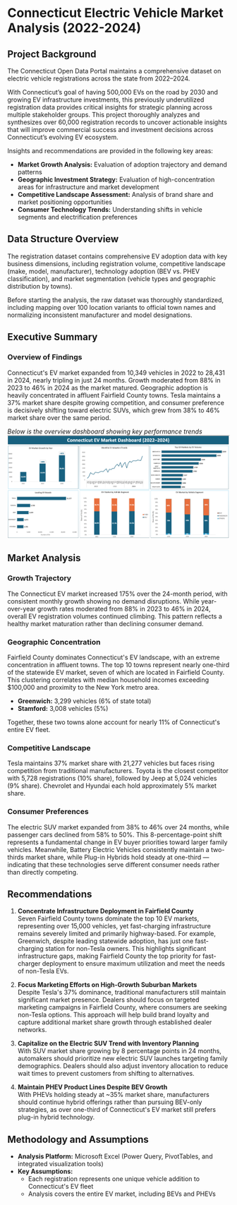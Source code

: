 # Connecticut Electric Vehicle Market Analysis (2022-2024)  

## Project Background  
The Connecticut Open Data Portal maintains a comprehensive dataset on electric vehicle registrations across the state from 2022–2024.  

With Connecticut’s goal of having 500,000 EVs on the road by 2030 and growing EV infrastructure investments, this previously underutilized registration data provides critical insights for strategic planning across multiple stakeholder groups. This project thoroughly analyzes and synthesizes over 60,000 registration records to uncover actionable insights that will improve commercial success and investment decisions across Connecticut’s evolving EV ecosystem.  

Insights and recommendations are provided in the following key areas:  
- **Market Growth Analysis:** Evaluation of adoption trajectory and demand patterns  
- **Geographic Investment Strategy:** Evaluation of high-concentration areas for infrastructure and market development  
- **Competitive Landscape Assessment:** Analysis of brand share and market positioning opportunities  
- **Consumer Technology Trends:** Understanding shifts in vehicle segments and electrification preferences  

## Data Structure Overview  
The registration dataset contains comprehensive EV adoption data with key business dimensions, including registration volume, competitive landscape (make, model, manufacturer), technology adoption (BEV vs. PHEV classification), and market segmentation (vehicle types and geographic distribution by towns).  

Before starting the analysis, the raw dataset was thoroughly standardized, including mapping over 100 location variants to official town names and normalizing inconsistent manufacturer and model designations.  

## Executive Summary  

### Overview of Findings  
Connecticut's EV market expanded from 10,349 vehicles in 2022 to 28,431 in 2024, nearly tripling in just 24 months. Growth moderated from 88% in 2023 to 46% in 2024 as the market matured. Geographic adoption is heavily concentrated in affluent Fairfield County towns. Tesla maintains a 37% market share despite growing competition, and consumer preference is decisively shifting toward electric SUVs, which grew from 38% to 46% market share over the same period.  

*Below is the overview dashboard showing key performance trends*  
![Dashboard Visualization](assets/Dashboard.png)

## Market Analysis  

### Growth Trajectory  
The Connecticut EV market increased 175% over the 24-month period, with consistent monthly growth showing no demand disruptions. While year-over-year growth rates moderated from 88% in 2023 to 46% in 2024, overall EV registration volumes continued climbing. This pattern reflects a healthy market maturation rather than declining consumer demand.  

### Geographic Concentration  
Fairfield County dominates Connecticut's EV landscape, with an extreme concentration in affluent towns. The top 10 towns represent nearly one-third of the statewide EV market, seven of which are located in Fairfield County. This clustering correlates with median household incomes exceeding $100,000 and proximity to the New York metro area.  

- **Greenwich:** 3,299 vehicles (6% of state total)  
- **Stamford:** 3,008 vehicles (5%)  

Together, these two towns alone account for nearly 11% of Connecticut's entire EV fleet.  

### Competitive Landscape  
Tesla maintains 37% market share with 21,277 vehicles but faces rising competition from traditional manufacturers. Toyota is the closest competitor with 5,728 registrations (10% share), followed by Jeep at 5,024 vehicles (9% share). Chevrolet and Hyundai each hold approximately 5% market share.  

### Consumer Preferences  
The electric SUV market expanded from 38% to 46% over 24 months, while passenger cars declined from 58% to 50%. This 8-percentage-point shift represents a fundamental change in EV buyer priorities toward larger family vehicles. Meanwhile, Battery Electric Vehicles consistently maintain a two-thirds market share, while Plug-in Hybrids hold steady at one-third —indicating that these technologies serve different consumer needs rather than directly competing.  

## Recommendations  

1. **Concentrate Infrastructure Deployment in Fairfield County**  
   Seven Fairfield County towns dominate the top 10 EV markets, representing over 15,000 vehicles, yet fast-charging infrastructure remains severely limited and primarily highway-based. For example, Greenwich, despite leading statewide adoption, has just one fast-charging station for non-Tesla owners. This highlights significant infrastructure gaps, making Fairfield County the top priority for fast-charger deployment to ensure maximum utilization and meet the needs of non-Tesla EVs.  

2. **Focus Marketing Efforts on High-Growth Suburban Markets**  
   Despite Tesla's 37% dominance, traditional manufacturers still maintain significant market presence. Dealers should focus on targeted marketing campaigns in Fairfield County, where consumers are seeking non-Tesla options. This approach will help build brand loyalty and capture additional market share growth through established dealer networks.  

3. **Capitalize on the Electric SUV Trend with Inventory Planning**  
   With SUV market share growing by 8 percentage points in 24 months, automakers should prioritize new electric SUV launches targeting family demographics. Dealers should also adjust inventory allocation to reduce wait times to prevent customers from shifting to alternatives.  

4. **Maintain PHEV Product Lines Despite BEV Growth**  
   With PHEVs holding steady at ~35% market share, manufacturers should continue hybrid offerings rather than pursuing BEV-only strategies, as over one-third of Connecticut's EV market still prefers plug-in hybrid technology.  

## Methodology and Assumptions  

- **Analysis Platform:** Microsoft Excel (Power Query, PivotTables, and integrated visualization tools)  
- **Key Assumptions:**  
  - Each registration represents one unique vehicle addition to Connecticut's EV fleet  
  - Analysis covers the entire EV market, including BEVs and PHEVs  


